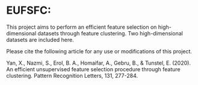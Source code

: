 # EUFSFC:
 
This project aims to perform an efficient feature selection on high-dimensional datasets through feature clustering. Two high-dimensional datasets are included here.

Please cite the following article for any use or modifications of this project.

Yan, X., Nazmi, S., Erol, B. A., Homaifar, A., Gebru, B., & Tunstel, E. (2020). An efficient unsupervised feature selection procedure through feature clustering. Pattern Recognition Letters, 131, 277-284.
